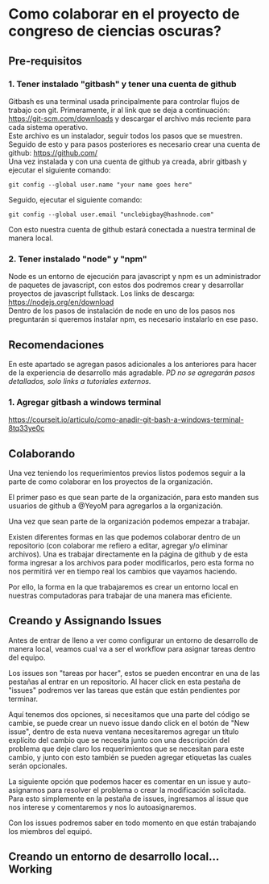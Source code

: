 # Como colaborar en el proyecto de congreso de ciencias oscuras?

## Pre-requisitos

### 1. Tener instalado "gitbash" y tener una cuenta de github
Gitbash es una terminal usada principalmente para controlar flujos de trabajo con git.
Primeramente, ir al link que se deja a continuación: https://git-scm.com/downloads y descargar el archivo más reciente para cada sistema operativo. <br />
Este archivo es un instalador, seguir todos los pasos que se muestren.
Seguido de esto y para pasos posteriores es necesario crear una cuenta de github: https://github.com/ <br />
Una vez instalada y con una cuenta de github ya creada, abrir gitbash y ejecutar el siguiente comando:
```
git config --global user.name "your name goes here"
```
Seguido, ejecutar el siguiente comando:
```
git config --global user.email "unclebigbay@hashnode.com"
```
Con esto nuestra cuenta de github estará conectada a nuestra terminal de manera local. <br />

### 2. Tener instalado "node" y "npm"
Node es un entorno de ejecución para javascript y npm es un administrador de paquetes de javascript, con estos dos podremos crear y desarrollar proyectos de javascript fullstack.
Los links de descarga: https://nodejs.org/en/download <br />
Dentro de los pasos de instalación de node en uno de los pasos nos preguntarán si queremos instalar npm, es necesario instalarlo en ese paso.

## Recomendaciones

En este apartado se agregan pasos adicionales a los anteriores para hacer de la experiencia de desarrollo más agradable. *PD no se agregarán pasos detallados, solo links a tutoriales externos.*

### 1. Agregar gitbash a windows terminal 
https://courseit.io/articulo/como-anadir-git-bash-a-windows-terminal-8tq33ye0c

## Colaborando

Una vez teniendo los requerimientos previos listos podemos seguir a la parte de como colaborar en los proyectos de la organización.

El primer paso es que sean parte de la organización, para esto manden sus usuarios de github a @YeyoM para agregarlos a la organización.

Una vez que sean parte de la organización podemos empezar a trabajar.

Existen diferentes formas en las que podemos colaborar dentro de un repositorio (con colaborar me refiero a editar, agregar y/o eliminar archivos). Una es trabajar directamente en la página de github y de esta forma ingresar a los archivos para poder modificarlos, pero esta forma no nos permitirá ver en tiempo real los cambios que vayamos haciendo.

Por ello, la forma en la que trabajaremos es crear un entorno local en nuestras computadoras para trabajar de una manera mas eficiente.

## Creando y Assignando Issues

Antes de entrar de lleno a ver como configurar un entorno de desarrollo de manera local, veamos cual va a ser el workflow para asignar tareas dentro del equipo.

Los issues son "tareas por hacer", estos se pueden encontrar en una de las pestañas al entrar en un repositorio. Al hacer click en esta pestaña de "issues" podremos ver las tareas que están que están pendientes por terminar.

Aquí tenemos dos opciones, si necesitamos que una parte del código se cambie, se puede crear un nuevo issue dando click en el botón de "New issue", dentro de esta nueva ventana necesitaremos agregar un título explícito del cambio que se necesita junto con una descripción del problema que deje claro los requerimientos que se necesitan para este cambio, y junto con esto también se pueden agregar etiquetas las cuales serán opcionales.

La siguiente opción que podemos hacer es comentar en un issue y auto-asignarnos para resolver el problema o crear la modificación solicitada. Para esto simplemente en la pestaña de issues, ingresamos al issue que nos interese y comentaremos y nos lo autoasignaremos.

Con los issues podremos saber en todo momento en que están trabajando los miembros del equipó.

## Creando un entorno de desarrollo local... Working
